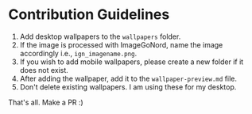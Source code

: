# Contribution Guidelines

1. Add desktop wallpapers to the `wallpapers` folder.
2. If the image is processed with ImageGoNord, name the image accordingly i.e., `ign_imagename.png`.
3. If you wish to add mobile wallpapers, please create a new folder if it does not exist.
4. After adding the wallpaper, add it to the `wallpaper-preview.md` file.
5. Don't delete existing wallpapers. I am using these for my desktop.

That's all. Make a PR :)

